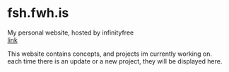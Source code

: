 # fsh.fwh.is
My personal website, hosted by infinityfree<br>
<a href="https://fsh.fwh.is/">link</a>

This website contains concepts, and projects im currently working on.
<br>each time there is an update or a new project, they will be displayed here.